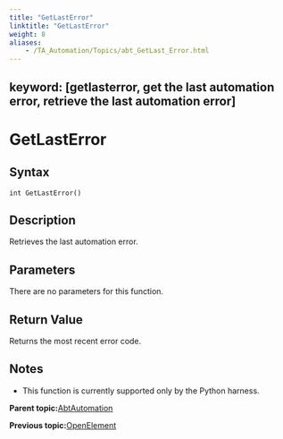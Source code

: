 ```yaml
--- 
title: "GetLastError"
linktitle: "GetLastError"
weight: 8
aliases: 
    - /TA_Automation/Topics/abt_GetLast_Error.html
---
```

keyword: [getlasterror, get the last automation error, retrieve the last automation error]
---

# GetLastError

## Syntax

`int GetLastError()`

## Description

Retrieves the last automation error.

## Parameters

There are no parameters for this function.

## Return Value

Returns the most recent error code.

## Notes

-   This function is currently supported only by the Python harness.

**Parent topic:**[AbtAutomation](/TA_Automation/Topics/abt_AbtAutomation.html)

**Previous topic:**[OpenElement](/TA_Automation/Topics/abt_OpenElement.html)

